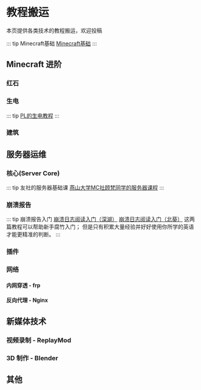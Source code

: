 # 教程搬运

本页提供各类技术的教程搬运，欢迎投稿

::: tip Minecraft基础
[Minecraft基础](/guide/tutorial/basic)
:::

## Minecraft 进阶

### 红石

### 生电

::: tip 
[PL的生电教程](/guide/tutorial/survival_redstone)
:::

### 建筑

## 服务器运维

### 核心(Server Core)

::: tip 友社的服务器基础课
[燕山大学MC社顾梵同学的服务器课程](https://www.bilibili.com/video/BV1624y1M7b4)
:::

### 崩溃报告

::: tip 崩溃报告入门
[崩溃日志阅读入门（深湖）](https://www.bilibili.com/read/cv9506774)
[崩溃日志阅读入门（北葵）](https://www.bilibili.com/read/readlist/rl336711)
这两篇教程可以帮助新手腐竹入门；
但是只有积累大量经验并好好使用你所学的英语才能更精准的判断。
:::

### 插件

### 网络

#### 内网穿透 - frp

#### 反向代理 - Nginx

## 新媒体技术

### 视频录制 - ReplayMod

### 3D 制作 - Blender

## 其他

